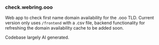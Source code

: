 ### check.webring.ooo

Web app to check first name domain availability for the .ooo TLD. Current version only uses `/frontend` with a .csv file, backend functionality for refreshing the domain availability cache to be added soon.

Codebase largely AI generated.